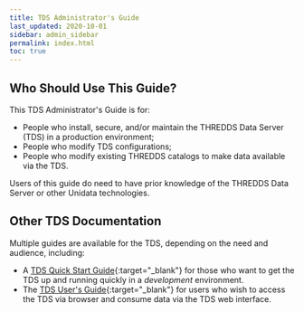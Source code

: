 ```yaml
---
title: TDS Administrator's Guide
last_updated: 2020-10-01
sidebar: admin_sidebar 
permalink: index.html
toc: true
---
```


## Who Should Use This Guide?

This TDS Administrator's Guide is for:

* People who install, secure, and/or maintain the THREDDS Data Server (TDS) in a production environment;
* People who modify TDS configurations; 
* People who modify existing THREDDS catalogs to make data available via the TDS.

Users of this guide do need to have prior knowledge of the THREDDS Data Server or other Unidata technologies.


## Other TDS Documentation

Multiple guides are available for the TDS, depending on the need and audience, including:

* A [TDS Quick Start Guide](https://docs.unidata.ucar.edu/tds/{{site.docset_version}}/quickstart/){:target="_blank"} for those who want to get the TDS up and running quickly in a _development_ environment.
* The [TDS User's Guide](https://docs.unidata.ucar.edu/tds/{{site.docset_version}}/userguide/){:target="_blank"} for users who wish to access the TDS via browser and consume data via the TDS web interface.
